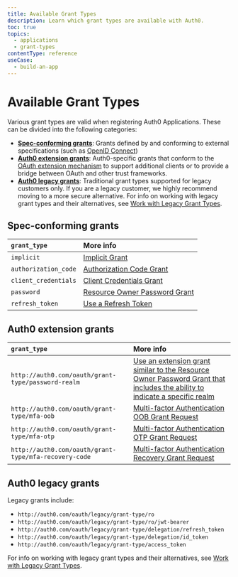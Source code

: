 ```yaml
---
title: Available Grant Types
description: Learn which grant types are available with Auth0.
toc: true
topics:
  - applications
  - grant-types
contentType: reference
useCase:
  - build-an-app
---
```

# Available Grant Types

Various grant types are valid when registering Auth0 Applications. These can be divided into the following categories:
 
* **[Spec-conforming grants](#spec-conforming-grants)**: Grants defined by and conforming to external specifications (such as [OpenID Connect](https://openid.net/specs/openid-connect-core-1_0.html))
* **[Auth0 extension grants](#auth0-extension-grants)**: Auth0-specific grants that conform to the [OAuth extension mechanism](https://tools.ietf.org/html/rfc6749#section-4.5) to support additional clients or to provide a bridge between OAuth and other trust frameworks.
* **[Auth0 legacy grants](#auth0-legacy-grants)**: Traditional grant types supported for legacy customers only. If you are a legacy customer, we highly recommend moving to a more secure alternative. For info on working with legacy grant types and their alternatives, see [Work with Legacy Grant Types](/applications/concepts/grant-types-legacy).

## Spec-conforming grants

| `grant_type` | More info |
|:-----|:----|
| `implicit` | [Implicit Grant](/api-auth/grant/implicit) |
| `authorization_code` | [Authorization Code Grant](/api-auth/grant/authorization-code) |
| `client_credentials` | [Client Credentials Grant](/api-auth/grant/client-credentials) |
| `password` | [Resource Owner Password Grant](/api-auth/grant/password) |
| `refresh_token` | [Use a Refresh Token](/tokens/refresh-token/current#use-a-refresh-token) |

## Auth0 extension grants

| `grant_type` | More info |
|:-----|:----|
| `http://auth0.com/oauth/grant-type/password-realm` | [Use an extension grant similar to the Resource Owner Password Grant that includes the ability to indicate a specific realm](/api-auth/grant/password#realm-support) |
| `http://auth0.com/oauth/grant-type/mfa-oob` | [Multi-factor Authentication OOB Grant Request](/api-auth/tutorials/multifactor-resource-owner-password#mfa-oob-grant-request) |
| `http://auth0.com/oauth/grant-type/mfa-otp` | [Multi-factor Authentication OTP Grant Request](/api-auth/tutorials/multifactor-resource-owner-password#mfa-otp-grant-request) |
| `http://auth0.com/oauth/grant-type/mfa-recovery-code` | [Multi-factor Authentication Recovery Grant Request](/api-auth/tutorials/multifactor-resource-owner-password#mfa-recovery-grant-request) |

## Auth0 legacy grants

Legacy grants include:

* `http://auth0.com/oauth/legacy/grant-type/ro`
* `http://auth0.com/oauth/legacy/grant-type/ro/jwt-bearer`
* `http://auth0.com/oauth/legacy/grant-type/delegation/refresh_token`
* `http://auth0.com/oauth/legacy/grant-type/delegation/id_token`
* `http://auth0.com/oauth/legacy/grant-type/access_token`

For info on working with legacy grant types and their alternatives, see [Work with Legacy Grant Types](/applications/concepts/grant-types-legacy).
